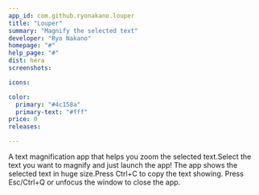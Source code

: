```yaml
---
app_id: com.github.ryonakano.louper
title: "Louper"
summary: "Magnify the selected text"
developer: "Ryo Nakano"
homepage: "#"
help_page: "#"
dist: hera
screenshots:

icons:

color:
  primary: "#4c158a"
  primary-text: "#fff"
price: 0
releases:

---
```


A text magnification app that helps you zoom the selected text.Select the text you want to magnify and just launch the app! The app shows the selected text in huge size.Press Ctrl+C to copy the text showing. Press Esc/Ctrl+Q or unfocus the window to close the app.